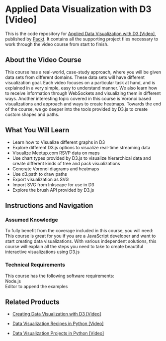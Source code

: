 # Applied Data Visualization with D3 [Video]
This is the code repository for [Applied Data Visualization with D3 [Video]](https://www.packtpub.com/big-data-and-business-intelligence/applied-data-visualization-d3-video?utm_source=github&utm_medium=repository&utm_campaign=9781789341119), published by [Packt](https://www.packtpub.com/?utm_source=github). It contains all the supporting project files necessary to work through the video course from start to finish.
## About the Video Course
This course has a real-world, case-study approach, where you will be given data sets from different domains. These data sets will have different visualization goal. Each video focuses on a particular task at hand, and is explained in a very simple, easy to understand manner. We also learn how to receive information through WebSockets and visualizing them in different ways. Another interesting topic covered in  this course is Voronoi based visualizations and approach and ways to create heatmaps. Towards the end of the course, we go deeper into the tools provided by D3.js to create custom shapes and paths.

<H2>What You Will Learn</H2>
<DIV class=book-info-will-learn-text>
<UL>
<LI>Learn how to Visualize different graphs in D3 
<LI>Explore different D3.js options to visualize real-time streaming data 
<LI>Visualize Meetup.com RSVP data on maps 
<LI>Use chart types provided by D3.js to visualize hierarchical data and create different kinds of tree and pack visualizations 
<LI>Generate Voronoi diagrams and heatmaps 
<LI>Use d3.path to draw paths&nbsp; 
<LI>Export visualization as SVG&nbsp; 
<LI>Import SVG from Inkscape for use in D3 
<LI>Explore the brush API provided by D3.js </LI></UL></DIV>

## Instructions and Navigation
### Assumed Knowledge
To fully benefit from the coverage included in this course, you will need:<br/>
This course is great for you if you are a JavaScript developer and want to start creating data visualizations. With various independent solutions, this course will explain all the steps you need to take to create beautiful interactive visualizations using D3.js
### Technical Requirements
This course has the following software requirements:<br/>
Node.js <br/>
Editor to append the examples

## Related Products
* [Creating Data Visualization with D3 [Video]](https://www.packtpub.com/big-data-and-business-intelligence/creating-data-visualization-d3-video?utm_source=github&utm_medium=repository&utm_campaign=9781789344820)

* [Data Visualization Recipes in Python [Video]](https://www.packtpub.com/big-data-and-business-intelligence/data-visualization-recipes-python-video?utm_source=github&utm_medium=repository&utm_campaign=9781789340495)

* [Data Visualization Projects in Python [Video]](https://www.packtpub.com/virtualization-and-cloud/data-visualization-projects-python-video?utm_source=github&utm_medium=repository&utm_campaign=9781788830416)

